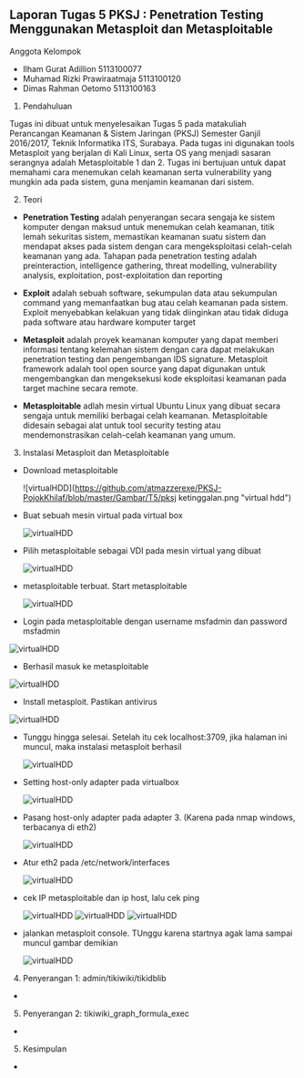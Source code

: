 Laporan Tugas 5 PKSJ : Penetration Testing Menggunakan Metasploit dan Metasploitable
------------------------------------------------------------

Anggota Kelompok
- Ilham Gurat Adillion          5113100077
- Muhamad Rizki Prawiraatmaja   5113100120
- Dimas Rahman Oetomo           5113100163

1. Pendahuluan

Tugas ini dibuat untuk menyelesaikan Tugas 5 pada matakuliah Perancangan Keamanan & Sistem Jaringan (PKSJ) Semester Ganjil 2016/2017, Teknik Informatika ITS, Surabaya. Pada tugas ini digunakan tools Metasploit yang berjalan di Kali Linux, serta OS yang menjadi sasaran serangnya adalah Metasploitable 1 dan 2. Tugas ini bertujuan untuk dapat memahami cara menemukan celah keamanan serta vulnerability yang mungkin ada pada sistem, guna menjamin keamanan dari sistem.

2. Teori

 * **Penetration Testing** adalah penyerangan secara sengaja ke sistem komputer dengan maksud untuk menemukan celah keamanan, titik lemah sekuritas sistem, memastikan keamanan suatu sistem dan mendapat akses pada sistem dengan cara mengeksploitasi celah-celah keamanan yang ada. Tahapan pada penetration testing adalah preinteraction, intelligence gathering, threat modelling, vulnerability analysis, exploitation, post-exploitation dan reporting
 
 * **Exploit** adalah sebuah software, sekumpulan data atau sekumpulan command yang memanfaatkan bug atau celah keamanan pada sistem. Exploit menyebabkan kelakuan yang tidak diinginkan atau tidak diduga pada software atau hardware komputer target
 
 * **Metasploit** adalah proyek keamanan komputer yang dapat memberi informasi tentang kelemahan sistem dengan cara dapat melakukan penetration testing dan pengembangan IDS signature. Metasploit framework adalah tool open source yang dapat digunakan untuk mengembangkan dan mengeksekusi kode eksploitasi keamanan pada target machine secara remote. 
 
 * **Metasploitable** adlah mesin virtual Ubuntu Linux yang dibuat secara sengaja untuk memiliki berbagai celah keamanan. Metasploitable didesain sebagai alat untuk tool security testing atau mendemonstrasikan celah-celah keamanan yang umum.

3. Instalasi Metasploit dan Metasploitable

 * Download metasploitable
 
   ![virtualHDD](https://github.com/atmazzerexe/PKSJ-PojokKhilaf/blob/master/Gambar/T5/pksj ketinggalan.png "virtual hdd")
 
 * Buat sebuah mesin virtual pada virtual box
 
   ![virtualHDD](https://github.com/atmazzerexe/PKSJ-PojokKhilaf/blob/master/Gambar/T5/d1.png "virtual hdd")
 
 * Pilih metasploitable sebagai VDI pada mesin virtual yang dibuat
 
   ![virtualHDD](https://github.com/atmazzerexe/PKSJ-PojokKhilaf/blob/master/Gambar/T5/d2.png "virtual hdd")
 
 * metasploitable terbuat. Start metasploitable
 
   ![virtualHDD](https://github.com/atmazzerexe/PKSJ-PojokKhilaf/blob/master/Gambar/T5/d3.png "virtual hdd")

 * Login pada metasploitable dengan username msfadmin dan password msfadmin
 
  ![virtualHDD](https://github.com/atmazzerexe/PKSJ-PojokKhilaf/blob/master/Gambar/T5/m1.png "virtual hdd")
  
 * Berhasil masuk ke metasploitable
 
  ![virtualHDD](https://github.com/atmazzerexe/PKSJ-PojokKhilaf/blob/master/Gambar/T5/m2.png "virtual hdd")
  
 * Install metasploit. Pastikan antivirus
 
  ![virtualHDD](https://github.com/atmazzerexe/PKSJ-PojokKhilaf/blob/master/Gambar/T5/m3.png "virtual hdd")

 * Tunggu hingga selesai. Setelah itu cek localhost:3709, jika halaman ini muncul, maka instalasi metasploit berhasil
 
   ![virtualHDD](https://github.com/atmazzerexe/PKSJ-PojokKhilaf/blob/master/Gambar/T5/m4.png "virtual hdd")
   
 * Setting host-only adapter pada virtualbox
 
   ![virtualHDD](https://github.com/atmazzerexe/PKSJ-PojokKhilaf/blob/master/Gambar/T5/m5.png "virtual hdd")
   
 * Pasang host-only adapter pada adapter 3. (Karena pada nmap windows, terbacanya di eth2)
 
   ![virtualHDD](https://github.com/atmazzerexe/PKSJ-PojokKhilaf/blob/master/Gambar/T5/m6.png "virtual hdd")

 * Atur eth2 pada /etc/network/interfaces
 
   ![virtualHDD](https://github.com/atmazzerexe/PKSJ-PojokKhilaf/blob/master/Gambar/T5/d4.png "virtual hdd")

 * cek IP metasploitable dan ip host, lalu cek ping
 
   ![virtualHDD](https://github.com/atmazzerexe/PKSJ-PojokKhilaf/blob/master/Gambar/T5/m7.png "virtual hdd")
   ![virtualHDD](https://github.com/atmazzerexe/PKSJ-PojokKhilaf/blob/master/Gambar/T5/m8.png "virtual hdd")
   ![virtualHDD](https://github.com/atmazzerexe/PKSJ-PojokKhilaf/blob/master/Gambar/T5/m9.png "virtual hdd")

 * jalankan metasploit console. TUnggu karena startnya agak lama sampai muncul gambar demikian
 
   ![virtualHDD](https://github.com/atmazzerexe/PKSJ-PojokKhilaf/blob/master/Gambar/T5/m10.png "virtual hdd")
 
4. Penyerangan 1: admin/tikiwiki/tikidblib
 
 *
 
5. Penyerangan 2: tikiwiki_graph_formula_exec
 
 *
 
5. Kesimpulan
 *
